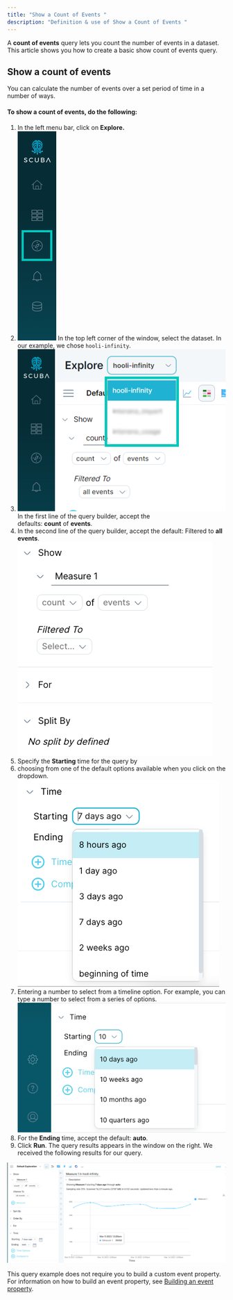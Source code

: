 ```yaml
---
title: "Show a Count of Events "
description: "Definition & use of Show a Count of Events "
---
```

A **count of events** query lets you count the number of events in a dataset. This article shows you how to create a basic show count of events query.

## Show a count of events

You can calculate the number of events over a set period of time in a number of ways.

#### To show a count of events, do the following:

1. In the left menu bar, click on **Explore.**
2. ![](./attachments/Sidebar.png)
In the top left corner of the window, select the dataset. In our example, we chose `hooli-infinity`.
3. ![](./attachments/HooliEvents.png)
In the first line of the query builder, accept the defaults: **count** of **events**.
4. In the second line of the query builder, accept the default: Filtered to **all events**.![](./attachments/image-20220720-220226.png)
5. Specify the **Starting** time for the query by
1.   choosing from one of the default options available when you click on the dropdown.![](./attachments/image-20220721-175900.png)
2.   Entering a number to select from a timeline option. For example, you can type a number to select from a series of options.![](./attachments/image-20220720-221322.png)
6. For the **Ending** time, accept the default: **auto**.
7. Click **Run**. The query results appears in the window on the right. We received the following results for our query.

![](./attachments/image-20230315-155718.png)

This query example does not require you to build a custom event property. For information on how to build an event property, see [Building an event property](../../scuba-user-guides/enrich-your-data-with-properties/build-an-event-property).